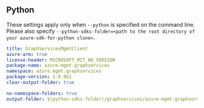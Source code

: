 ## Python

These settings apply only when `--python` is specified on the command line.
Please also specify `--python-sdks-folder=<path to the root directory of your azure-sdk-for-python clone>`.

``` yaml $(python)
title: GraphServicesMgmtClient
azure-arm: true
license-header: MICROSOFT_MIT_NO_VERSION
package-name: azure-mgmt-graphservices
namespace: azure.mgmt.graphservices
package-version: 1.0.0b1
clear-output-folder: true
```

``` yaml $(python)
no-namespace-folders: true
output-folder: $(python-sdks-folder)/graphservices/azure-mgmt-graphservices/azure/mgmt/graphservices
```
